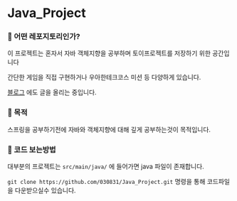 # Java_Project

### 📌 어떤 레포지토리인가?

이 프로젝트는 혼자서 자바 객체지향을 공부하며 토이프로젝트를 저장하기 위한 공간입니다

간단한 게임을 직접 구현하거나 우아한테크코스 미션 등 다양하게 있습니다.

[블로그](https://velog.io/@030831/series/PersonalProject) 에도 글을 올리는 중입니다.

### 📌 목적

스프링을 공부하기전에 자바와 객체지향에 대해 깊게 공부하는것이 목적입니다.

### 📌 코드 보는방법

대부분의 프로젝트는 `src/main/java/` 에 들어가면 java 파일이 존재합니다.

`git clone https://github.com/030831/Java_Project.git` 명령을 통해 코드파일을 다운받으실수 있습니다.

